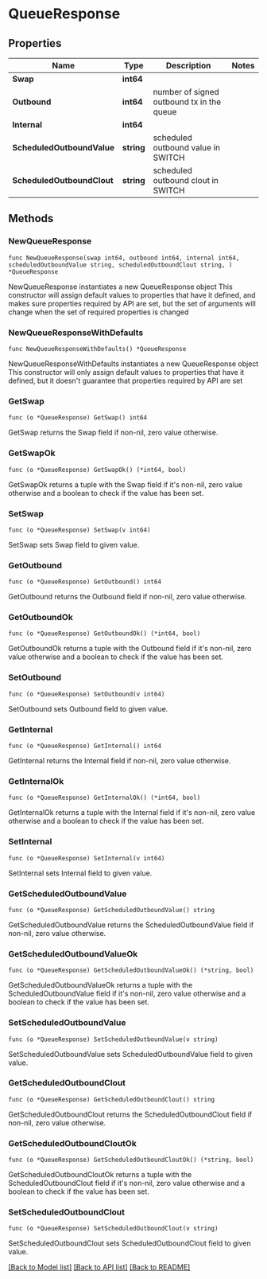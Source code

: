 # QueueResponse

## Properties

Name | Type | Description | Notes
------------ | ------------- | ------------- | -------------
**Swap** | **int64** |  | 
**Outbound** | **int64** | number of signed outbound tx in the queue | 
**Internal** | **int64** |  | 
**ScheduledOutboundValue** | **string** | scheduled outbound value in SWITCH | 
**ScheduledOutboundClout** | **string** | scheduled outbound clout in SWITCH | 

## Methods

### NewQueueResponse

`func NewQueueResponse(swap int64, outbound int64, internal int64, scheduledOutboundValue string, scheduledOutboundClout string, ) *QueueResponse`

NewQueueResponse instantiates a new QueueResponse object
This constructor will assign default values to properties that have it defined,
and makes sure properties required by API are set, but the set of arguments
will change when the set of required properties is changed

### NewQueueResponseWithDefaults

`func NewQueueResponseWithDefaults() *QueueResponse`

NewQueueResponseWithDefaults instantiates a new QueueResponse object
This constructor will only assign default values to properties that have it defined,
but it doesn't guarantee that properties required by API are set

### GetSwap

`func (o *QueueResponse) GetSwap() int64`

GetSwap returns the Swap field if non-nil, zero value otherwise.

### GetSwapOk

`func (o *QueueResponse) GetSwapOk() (*int64, bool)`

GetSwapOk returns a tuple with the Swap field if it's non-nil, zero value otherwise
and a boolean to check if the value has been set.

### SetSwap

`func (o *QueueResponse) SetSwap(v int64)`

SetSwap sets Swap field to given value.


### GetOutbound

`func (o *QueueResponse) GetOutbound() int64`

GetOutbound returns the Outbound field if non-nil, zero value otherwise.

### GetOutboundOk

`func (o *QueueResponse) GetOutboundOk() (*int64, bool)`

GetOutboundOk returns a tuple with the Outbound field if it's non-nil, zero value otherwise
and a boolean to check if the value has been set.

### SetOutbound

`func (o *QueueResponse) SetOutbound(v int64)`

SetOutbound sets Outbound field to given value.


### GetInternal

`func (o *QueueResponse) GetInternal() int64`

GetInternal returns the Internal field if non-nil, zero value otherwise.

### GetInternalOk

`func (o *QueueResponse) GetInternalOk() (*int64, bool)`

GetInternalOk returns a tuple with the Internal field if it's non-nil, zero value otherwise
and a boolean to check if the value has been set.

### SetInternal

`func (o *QueueResponse) SetInternal(v int64)`

SetInternal sets Internal field to given value.


### GetScheduledOutboundValue

`func (o *QueueResponse) GetScheduledOutboundValue() string`

GetScheduledOutboundValue returns the ScheduledOutboundValue field if non-nil, zero value otherwise.

### GetScheduledOutboundValueOk

`func (o *QueueResponse) GetScheduledOutboundValueOk() (*string, bool)`

GetScheduledOutboundValueOk returns a tuple with the ScheduledOutboundValue field if it's non-nil, zero value otherwise
and a boolean to check if the value has been set.

### SetScheduledOutboundValue

`func (o *QueueResponse) SetScheduledOutboundValue(v string)`

SetScheduledOutboundValue sets ScheduledOutboundValue field to given value.


### GetScheduledOutboundClout

`func (o *QueueResponse) GetScheduledOutboundClout() string`

GetScheduledOutboundClout returns the ScheduledOutboundClout field if non-nil, zero value otherwise.

### GetScheduledOutboundCloutOk

`func (o *QueueResponse) GetScheduledOutboundCloutOk() (*string, bool)`

GetScheduledOutboundCloutOk returns a tuple with the ScheduledOutboundClout field if it's non-nil, zero value otherwise
and a boolean to check if the value has been set.

### SetScheduledOutboundClout

`func (o *QueueResponse) SetScheduledOutboundClout(v string)`

SetScheduledOutboundClout sets ScheduledOutboundClout field to given value.



[[Back to Model list]](../README.md#documentation-for-models) [[Back to API list]](../README.md#documentation-for-api-endpoints) [[Back to README]](../README.md)


